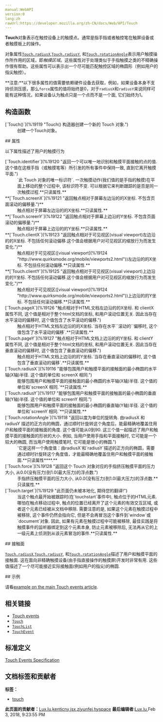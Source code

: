 ```yaml
---
manual:WebAPI
version:0
lang:zh
rawUrl:https://developer.mozilla.org/zh-CN/docs/Web/API/Touch
---
```






**Touch**对象表示在触控设备上的触摸点。通常是指手指或者触控笔在触屏设备或者触摸板上的操作。



对象属性[`Touch.radiusX`](%19116 "能够包围用户和触摸平面的接触面的最小椭圆的水平轴(X轴)半径. 这个值的单位和 screenX 相同."),[`Touch.radiusY`](%19117 "能够包围用户和触摸平面的接触面的最小椭圆的垂直轴(Y轴)半径. 这个值的单位和 screenY 相同."), 和[`Touch.rotationAngle`](%19118 "返回以度为单位的旋转角. 由radiusX 和 radiusY 描述的正方向的椭圆，通过顺时针旋转这个角度后，能最精确地覆盖住用户和触摸平面的接触面的角度. 这个值可能从0到90. 这三个值一起描述了用户和触摸平面的接触面的形状的大小. 例如, 当用户使用手指和平面接触时, 它可能是一个较大的椭圆, 而当用户使用触摸笔时, 它可能是很小的椭圆.")表示用户触摸操作所作用的区域，即<em>触摸区域</em>。这些属性对于处理类似于手指触摸之类的不精确操作很有帮助。这些属性可以表示出一个尽可能匹配触控区域的椭圆形（例如用户的指尖触控）。<i></i>

**注意:**以下很多属性的值需要依赖硬件设备去获取，例如，如果设备本身不支持侦测压感，那么`force`属性的值将始终是0，对于`radiusX`和`radiusY`来说同样可能有这种情况，如果设备认为触点只是一个点而不是一个面, 它们始终为1。

## 构造函数<a name="构造函数"></a>
<dl><dt id=''>[`Touch()`](%19119 "Touch() 构造器创建一个新的 Touch 对象.")<i></i></dt><dd>创建一个Touch对象。</dd><dt id=''></dt></dl>
## 属性<a name="属性"></a>


以下属性描述了用户的触摸行为

<dl><dt id=''>[`Touch.identifier`](%19120 "返回一个可以唯一地识别和触摸平面接触的点的值. 这个值在这根手指（或触摸笔等）所引发的所有事件中保持一致, 直到它离开触摸平面.")</dt><dd>`此 Touch 对象的唯一标识符`. 一次触摸动作(我们值的是手指的触摸)在平面上移动的整个过程中, 该标识符不变. 可以根据它来判断跟踪的是否是同一次触摸过程.**只读属性.**</dd><dt id=''>**[`Touch.screenX`](%19121 "返回触点相对于屏幕左边沿的的X坐标. 不包含页面滚动的偏移量.")**</dt><dd>触点相对于屏幕左边沿的的X坐标.**只读属性.**</dd><dt id=''>**[`Touch.screenY`](%19122 "返回触点相对于屏幕上边沿的Y坐标. 不包含页面滚动的偏移量.")**</dt><dd>触点相对于屏幕上边沿的的Y坐标.**只读属性.**</dd><dt id=''>**[`Touch.clientX`](%19123 "返回触点相对于可见视区(visual viewport)左边沿的的X坐标. 不包括任何滚动偏移.这个值会根据用户对可见视区的缩放行为而发生变化.")**</dt><dd>触点相对于可见视区([visual viewport](%19124 "http://www.quirksmode.org/mobile/viewports2.html"))左边沿的的X坐标. 不包括任何滚动偏移.**只读属性.**</dd><dt id=''>**[`Touch.clientY`](%19125 "返回触点相对于可见视区(visual viewport)上边沿的的Y坐标. 不包括任何滚动偏移.这个值会根据用户对可见视区的缩放行为而发生变化.")**</dt><dd>触点相对于可见视区([visual viewport](%19124 "http://www.quirksmode.org/mobile/viewports2.html"))上边沿的的Y坐标. 不包括任何滚动偏移.**只读属性.**</dd><dt id=''>[`Touch.pageX`](%19126 "触点相对于HTML文档左边沿的的X坐标. 和 clientX 属性不同, 这个值是相对于整个html文档的坐标, 和用户滚动位置无关. 因此当存在水平滚动的偏移时, 这个值包含了水平滚动的偏移.")</dt><dd>触点相对于HTML文档左边沿的的X坐标.`当存在水平``滚动的``偏移时, 这个值包含了水平滚动的偏移`.**只读属性.**</dd><dt id=''>[`Touch.pageY`](%19127 "触点相对于HTML文档上边沿的的Y坐标. 和 clientY 属性不同, 这个值是相对于整个html文档的坐标, 和用户滚动位置无关. 因此当存在垂直滚动的偏移时, 这个值包含了垂直滚动的偏移.")</dt><dd>触点相对于HTML文档上边沿的的Y坐标.`当存在垂直滚动的偏移时, 这个值包含了垂直滚动的偏移`.**只读属性.**</dd><dt id=''>[`Touch.radiusX`](%19116 "能够包围用户和触摸平面的接触面的最小椭圆的水平轴(X轴)半径. 这个值的单位和 screenX 相同.")</dt><dd>能够包围用户和触摸平面的接触面的最小椭圆的水平轴(X轴)半径. 这个值的单位和`screenX 相同.`**只读属性.**</dd><dt id=''>[`Touch.radiusY`](%19117 "能够包围用户和触摸平面的接触面的最小椭圆的垂直轴(Y轴)半径. 这个值的单位和 screenY 相同.")</dt><dd>能够包围用户和触摸平面的接触面的最小椭圆的垂直轴(Y轴)半径. 这个值的单位和`screenY 相同.`**只读属性.**</dd><dt id=''>[`Touch.rotationAngle`](%19118 "返回以度为单位的旋转角. 由radiusX 和 radiusY 描述的正方向的椭圆，通过顺时针旋转这个角度后，能最精确地覆盖住用户和触摸平面的接触面的角度. 这个值可能从0到90. 这三个值一起描述了用户和触摸平面的接触面的形状的大小. 例如, 当用户使用手指和平面接触时, 它可能是一个较大的椭圆, 而当用户使用触摸笔时, 它可能是很小的椭圆.")</dt><dd>`它是这样一个角度值：由radiusX`和`radiusY`描述的正方向的椭圆，需要通过顺时针旋转这个角度值，才能最精确地覆盖住用户和触摸平面的接触面.**只读属性****.**</dd><dt id=''>[`Touch.force`](%19128 "返回这个 Touch 对象对应的手指挤压触摸平面的压力大小, 从0.0(没有压力)到1.0(最大压力)的浮点数.")</dt><dd>手指挤压触摸平面的压力大小, 从0.0(没有压力)到1.0(最大压力)的浮点数.**只读属性.**</dd><dt id=''>[`Touch.target`](%19129 "此页面仍未被本地化, 期待您的翻译!")</dt><dd>当这个触点最开始被跟踪时(在`touchstart`事件中), 触点位于的HTML元素. 哪怕在触点移动过程中, 触点的位置已经离开了这个元素的有效交互区域, 或者这个元素已经被从文档中移除. 需要注意的是, 如果这个元素在触摸过程中被移除, 这个事件仍然会指向它, 但是不会再冒泡这个事件到`window`或`document`对象. 因此, 如果有元素在触摸过程中可能被移除, 最佳实践是将触摸事件的监听器绑定到这个元素本身, 防止元素被移除后, 无法再从它的上一级元素上侦测到从该元素冒泡的事件.**只读属性.**</dd></dl>
## 接触面<a name="接触面"></a>


[`Touch.radiusX`](%19116 "能够包围用户和触摸平面的接触面的最小椭圆的水平轴(X轴)半径. 这个值的单位和 screenX 相同."),[`Touch.radiusY`](%19117 "能够包围用户和触摸平面的接触面的最小椭圆的垂直轴(Y轴)半径. 这个值的单位和 screenY 相同."), 和[`Touch.rotationAngle`](%19118 "返回以度为单位的旋转角. 由radiusX 和 radiusY 描述的正方向的椭圆，通过顺时针旋转这个角度后，能最精确地覆盖住用户和触摸平面的接触面的角度. 这个值可能从0到90. 这三个值一起描述了用户和触摸平面的接触面的形状的大小. 例如, 当用户使用手指和平面接触时, 它可能是一个较大的椭圆, 而当用户使用触摸笔时, 它可能是很小的椭圆.")描述了用户和触摸平面的接触面. 这在面向非精确触摸设备(由手指直接操作的触摸屏)开发时非常有用. 这些值描述了一个尽可能接近实际接触面(例如用户的指尖)的椭圆.

<dl></dl>
## 示例<a name="示例"></a>


请看[example on the main Touch events article](%19130 "en/DOM/Touch events#Example").


## 相关链接<a name="相关链接"></a>

* [Touch events](%9677 "en/DOM/Touch events")
* [`Touch`](%3245 "Touch对象表示在触控设备上的触摸点。通常是指手指或者触控笔在触屏设备或者触摸板上的操作。")
* [`TouchList`](%3247 "一个 TouchList 代表一个触摸平面上所有触点的列表; 举例来讲, 如果一个用户用三根手指接触屏幕(或者触控板), 与之相关的TouchList 对于每根手指都会生成一个 Touch 对象, 共计三个.")
* [`TouchEvent`](%3246 "TouchEvent 是一类描述手指在触摸平面（触摸屏、触摸板等）的状态变化的事件。这类事件用于描述一个或多个触点，使开发者可以检测触点的移动，触点的增加和减少，等等。")

## 标准定义<a name="标准定义"></a>


[Touch Events Specification](%19131 "http://www.w3.org/TR/touch-events/")




## 文档标签和贡献者
**标签：**
* [touch](%19132 "")

**此页面的贡献者：**[Lux.lu](%19133 ""),[kenticny](%19134 ""),[jsx](%4545 ""),[ziyunfei](%61 ""),[hyspace](%19135 "")
**最后编辑者:**[Lux.lu](%19133 ""),<time>Feb 3, 2018, 9:23:55 PM</time>


